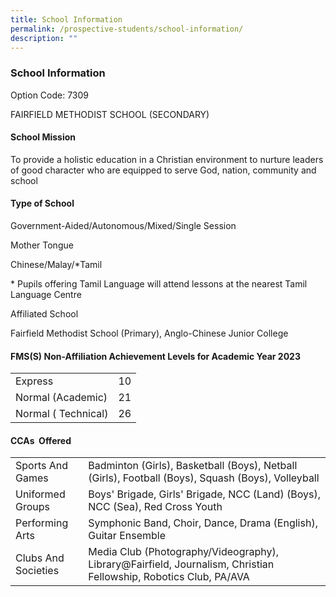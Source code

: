```yaml
---
title: School Information
permalink: /prospective-students/school-information/
description: ""
---
```

### School Information


Option Code: 7309

FAIRFIELD METHODIST SCHOOL (SECONDARY)

  

#### School Mission

To provide a holistic education in a Christian environment to nurture leaders of good character who are equipped to serve God, nation, community and school 

  

#### Type of School

Government-Aided/Autonomous/Mixed/Single Session 

  

Mother Tongue

Chinese/Malay/\*Tamil 

\* Pupils offering Tamil Language will attend lessons at the nearest Tamil Language Centre 

  

Affiliated School

Fairfield Methodist School (Primary), Anglo-Chinese Junior College

#### FMS(S) Non-Affiliation Achievement Levels for Academic Year 2023

|  |  |
|---|---|
| Express | 10 |
| Normal (Academic) | 21  |
| Normal ( Technical) | 26 |

#### CCAs  Offered

|  |  |
|---|---|
| Sports And Games | Badminton (Girls), Basketball (Boys), Netball (Girls),  Football (Boys), Squash (Boys), Volleyball |
| Uniformed Groups | Boys' Brigade, Girls' Brigade, NCC (Land) (Boys), NCC (Sea), Red Cross Youth |
| Performing Arts | Symphonic Band, Choir, Dance, Drama (English), Guitar Ensemble |
| Clubs And Societies | Media Club (Photography/Videography), Library@Fairfield, Journalism, Christian Fellowship, Robotics Club, PA/AVA |
